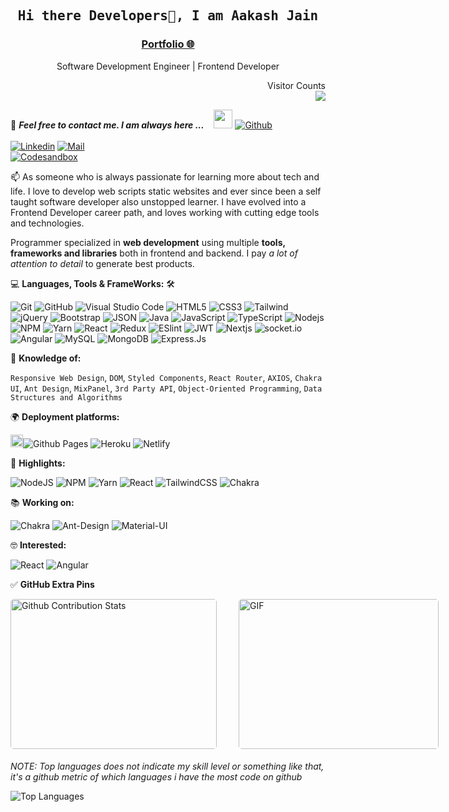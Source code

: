 <!--

## Complete list of github markdown emoji markup
https://gist.github.com/rxaviers/7360908

## Technologies Icons 
https://simpleicons.org/

-->

<h2 align='center'><samp><strong>Hi there Developers👋, I am Aakash Jain</strong></samp></h2>
<h3 align='center'><strong><a href="https://aakashjain.netlify.app/" target="_blank">Portfolio 🌐</a></strong></h3>
<p align='center'>Software Development Engineer | Frontend Developer</p>

<p align="right"> 
  Visitor Counts<br>
  <img src="https://profile-counter.glitch.me/jainaaksh1002/count.svg" />
</p>

📝 ***Feel free to contact me. I am always here ...*** &nbsp;&nbsp;&nbsp;<img src="https://media.giphy.com/media/WUlplcMpOCEmTGBtBW/giphy.gif" width="30">  [![Github](https://img.shields.io/github/followers/jainaakash1002?label=Follow%20Me&style=social)](https://github.com/jainaakash1002)
<br>
<br>
[![Linkedin](https://img.shields.io/badge/LinkedIn-Aakash%20Jain-blue?logo=Linkedin&logoColor=blue&labelColor=black)](https://www.linkedin.com/in/jainaakash21/)
[![Mail](https://img.shields.io/badge/Gmail-jainaakash1002@gmail.com-blue?logo=Gmail&logoColor=blue&labelColor=black)](mailto:jainaakash1002@gmail.com)
<br>
[![Codesandbox](https://img.shields.io/badge/Codesandbox-Aakash%20Jain-gray?logo=codesandbox&logoColor=white&labelColor=black)](https://codesandbox.io/u/jainaakash1002)

<p align='left'> 📫 As someone who is always passionate for learning more about tech and life. I love to develop web scripts static websites and ever since been a self taught software developer also unstopped learner. I have evolved into a Frontend Developer career path, and loves working with cutting edge tools and technologies.</p>

Programmer specialized in **web development** using multiple **tools, frameworks and libraries** both in frontend and backend. I pay *a lot of attention to detail* to generate best products.


💻 **Languages, Tools & FrameWorks:** 🛠️<br>

![Git](https://img.shields.io/badge/-Git-000000?style=flat&logo=git&logoColor=F05032&labelColor=ffffff)
![GitHub](https://img.shields.io/badge/-GitHub-000000?style=flat&logo=github&logoColor=000000&labelColor=ffffff)
![Visual Studio Code](https://img.shields.io/badge/-VSCode-000000?style=flat&logo=visual-studio-code&labelColor=007ACC)
![HTML5](https://img.shields.io/badge/-HTML5-000000?style=flat&logo=html5&logoColor=ffffff&labelColor=E34F26)
![CSS3](https://img.shields.io/badge/-CSS3-000000?style=flat&logo=css3&logoColor=ffffff&labelColor=1572B6)
![Tailwind](https://img.shields.io/badge/-Tailwind%20CSS-000000?style=flat&logo=tailwindcss&labelColor=ffffff)
![jQuery](https://img.shields.io/badge/-jQuery-000000?style=flat&logo=jQuery&logoColor=0769AD&labelColor=ffffff)
![Bootstrap](https://img.shields.io/badge/-Bootstrap-000000?style=flat&logo=bootstrap&logoColor=ffffff&labelColor=563D7C)
![JSON](https://img.shields.io/badge/-JSON-000000?style=flat&logo=JSON&logoColor=000000&labelColor=ffffff)
![Java](https://img.icons8.com/color/48/000000/java.png?style=flat&logoColor=000000&labelColor=ffffff)
![JavaScript](https://img.shields.io/badge/-JavaScript-000000?style=flat&logo=javascript)
![TypeScript](https://img.shields.io/badge/-TypeScript-000000?style=flat&logo=typescript&labelColor=ffffff)
![Nodejs](https://img.shields.io/badge/-Nodejs-000000?style=flat&logo=Node.js)
![NPM](https://img.shields.io/badge/-npm-000000?style=flat&logo=npm&labelColor=ffffff)
![Yarn](https://img.shields.io/badge/-yarn-000000?style=flat&logo=yarn&labelColor=ffffff)
![React](https://img.shields.io/badge/-React-000000?style=flat&logo=react)
![Redux](https://img.shields.io/badge/-Redux-000000?style=flat&logo=redux&logoColor=764ABC&labelColor=ffffff)
![ESlint](https://img.shields.io/badge/-ESlint-000000?style=flat&logo=ESlint&labelColor=4B32C3)
![JWT](https://img.shields.io/badge/-JWT-000000?style=flat&logo=json%20web%20tokens&logoColor=black&labelColor=ffffff)
![Nextjs](https://img.shields.io/badge/-Nextjs-000000?style=flat&logo=next.js&logoColor=red&labelColor=ffffff)
![socket.io](https://img.shields.io/badge/-Socket.Io-000000?style=flat&logo=socket.io&logoColor=000000&labelColor=ffffff)
![Angular](https://img.shields.io/badge/-Angular-000000?style=flat&logo=angular&logoColor=red&labelColor=ffffff)
![MySQL](https://img.shields.io/badge/-MySQL-000000?style=flat&logo=mysql&labelColor=ffffff)
![MongoDB](https://img.shields.io/badge/-MongoDB-000000?style=flat&logo=mongodb&labelColor=ffffff)
![Express.Js](https://img.shields.io/badge/-Express.js-000000?style=flat&logo=express&logoColor=000000&labelColor=ffffff)


🧐 **Knowledge of:**<br>

`Responsive Web Design`, `DOM`, `Styled Components`, `React Router`, `AXIOS`, `Chakra UI`, `Ant Design`, `MixPanel`, `3rd Party API`, `Object-Oriented Programming`, `Data Structures and Algorithms`


🌍 **Deployment platforms:**<br>

<img alt="Github Pages" width="20px" height="20px" src="https://techcrunch.com/wp-content/uploads/2010/07/github-logo.png" />![Github Pages](https://img.shields.io/badge/-Github%20Pages-000000?style=flat&logo=github-pages) ![Heroku](https://img.shields.io/badge/-Heroku-000000?style=flat&logo=heroku&labelColor=430098) ![Netlify](https://img.shields.io/badge/-Netlify-000000?style=flat&logo=netlify&labelColor=000000)


🚩 **Highlights:** <br>

![NodeJS](https://img.shields.io/badge/node.js-6DA55F?style=for-the-badge&logo=node.js&logoColor=white)
![NPM](https://img.shields.io/badge/NPM-%23000000.svg?style=for-the-badge&logo=npm&logoColor=white)
![Yarn](https://img.shields.io/badge/yarn-%232C8EBB.svg?style=for-the-badge&logo=yarn&logoColor=white)
![React](https://img.shields.io/badge/react-%2320232a.svg?style=for-the-badge&logo=react&logoColor=%2361DAFB)
![TailwindCSS](https://img.shields.io/badge/tailwindcss-%2338B2AC.svg?style=for-the-badge&logo=tailwind-css&logoColor=white)
![Chakra](https://img.shields.io/badge/chakra-%234ED1C5.svg?style=for-the-badge&logo=chakraui&logoColor=white)


📚 **Working on:** <br>

![Chakra](https://img.shields.io/badge/chakra-%234ED1C5.svg?style=for-the-badge&logo=chakraui&logoColor=white)
![Ant-Design](https://img.shields.io/badge/-antd-%230170FE?style=for-the-badge&logo=ant-design&logoColor=white)
![Material-UI](https://img.shields.io/badge/MUI-%230081CB.svg?style=for-the-badge&logo=mui&logoColor=white)


🤓 **Interested:** <br>

![React](https://img.shields.io/badge/-React-000000?style=flat&logo=react&logoColor=blue&labelColor=ffffff)
![Angular](https://img.shields.io/badge/-Angular-000000?style=flat&logo=angular&logoColor=red&labelColor=ffffff)


✅  **GitHub Extra Pins**

<p style="display: flex; justify-contect: space-between;">
<img style="border-radius: 5px; margin-bottom: 5px" alt="Github Contribution Stats" width="330px" height="240px" src="https://github-contribution-stats.vercel.app/api/?username=jainaakash1002" />
<img style="border-radius: 5px; margin: 0 0 5px 35px;" alt="GIF" width="320px" height="240px" src="https://miro.medium.com/max/875/1*Urc28sbnORGOW5oyohQ06g.gif" />
</p>

_NOTE: Top languages does not indicate my skill level or something like that, it's a github metric of which languages i have the most code on github_

![Top Languages](https://github-readme-stats.vercel.app/api/top-langs?username=jainaakash1002&show_icons=true&theme=buefy&layout=compact&locale=en)

<!-- ![Github Stats](https://github-readme-stats.vercel.app/api?username=jainaakash1002&show_icons=true&theme=nord&locale=en) -->
